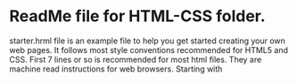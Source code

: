 
# ReadMe file for HTML-CSS folder.

starter.hrml  file is an example file to help you get started creating your own web pages.  It follows most style conventions recommended for HTML5 and CSS. First 7 lines or so is recommended for most html files.  They are machine read instructions for web browsers.  Starting with <title> tag, you can customize your content.  I have used the best styles I have found recommended for HTML and CSS.  
  
#### Styles Used
line indent:  4 spaces, no tabs.  I find this easier to read and is consistent with Python style guide.  More people recommend 2 spaces than 4 spaces.  Both 4 and 2 spaces are preferred over tabs.  Nobody recommends tabs.
Naming convention:  Almost everyone seem to use all-lowercase-hyphen for names.
blank lines or white space:  I use one or more blank lines to separate section.  This is more important for longer files.
comments:  /* css section comments */  and <!-- html section comments -->
You can also use exter *********** or ------------ to create visual blocks in addition to comment tags.

#### More to follow.

Also, I have added some webdev instructions in the "Wiki" tab of top-levl menu.

-- Jennifer May 4, 2018 --
